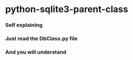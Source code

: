 # python-sqlite3-parent-class

### Self explaining
### Just read the DbClass.py file
### And you will understand

